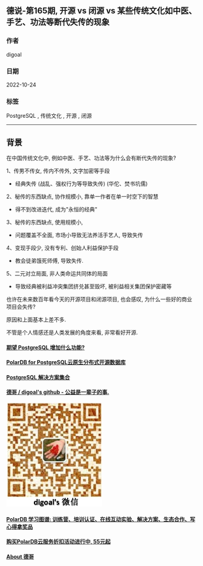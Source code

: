 ## 德说-第165期, 开源 vs 闭源 vs 某些传统文化如中医、手艺、功法等断代失传的现象    
        
### 作者        
digoal        
        
### 日期        
2022-10-24        
        
### 标签        
PostgreSQL , 传统文化 , 开源 , 闭源       
        
----        
        
## 背景   
  
在中国传统文化中, 例如中医、手艺、功法等为什么会有断代失传的现象?   
  
1、传男不传女, 传内不传外, 文字加密等手段   
- 经典失传 (战乱、强权行为等导致失传)  (华佗、焚书坑儒)    
  
2、秘传的东西缺点, 协作规模小, 靠单一作者在单一时空下的智慧  
- 得不到改进迭代, 成为"永恒的经典"    
  
3、秘传的东西缺点, 使用规模小,   
- 问题覆盖不全面, 市场小导致无法养活手艺人, 导致失传    
  
4、变现手段少, 没有专利、创始人利益保护手段  
- 教会徒弟饿死师傅, 导致失传.    
  
5、二元对立局面, 非人类命运共同体的局面    
- 导致经典被利益冲突集团挤兑甚至毁坏, 被利益相关集团保护密藏等    
  
也许在未来数百年看今天的开源项目和闭源项目, 也会感叹, 为什么一些好的商业项目会失传?    
  
原因和上面基本上差不多.    
  
不管是个人情感还是人类发展的角度来看, 非常看好开源.   
  
  
  
  
#### [期望 PostgreSQL 增加什么功能?](https://github.com/digoal/blog/issues/76 "269ac3d1c492e938c0191101c7238216")
  
  
#### [PolarDB for PostgreSQL云原生分布式开源数据库](https://github.com/ApsaraDB/PolarDB-for-PostgreSQL "57258f76c37864c6e6d23383d05714ea")
  
  
#### [PostgreSQL 解决方案集合](https://yq.aliyun.com/topic/118 "40cff096e9ed7122c512b35d8561d9c8")
  
  
#### [德哥 / digoal's github - 公益是一辈子的事.](https://github.com/digoal/blog/blob/master/README.md "22709685feb7cab07d30f30387f0a9ae")
  
  
![digoal's wechat](../pic/digoal_weixin.jpg "f7ad92eeba24523fd47a6e1a0e691b59")
  
  
#### [PolarDB 学习图谱: 训练营、培训认证、在线互动实验、解决方案、生态合作、写心得拿奖品](https://www.aliyun.com/database/openpolardb/activity "8642f60e04ed0c814bf9cb9677976bd4")
  
  
#### [购买PolarDB云服务折扣活动进行中, 55元起](https://www.aliyun.com/activity/new/polardb-yunparter?userCode=bsb3t4al "e0495c413bedacabb75ff1e880be465a")
  
  
#### [About 德哥](https://github.com/digoal/blog/blob/master/me/readme.md "a37735981e7704886ffd590565582dd0")
  
